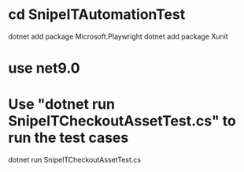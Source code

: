 # cd SnipeITAutomationTest
dotnet add package Microsoft.Playwright
dotnet add package Xunit

# use net9.0

# Use "dotnet run SnipeITCheckoutAssetTest.cs" to run the test cases
dotnet run SnipeITCheckoutAssetTest.cs

